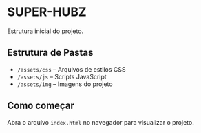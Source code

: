 # SUPER-HUBZ

Estrutura inicial do projeto.

## Estrutura de Pastas

- `/assets/css` – Arquivos de estilos CSS
- `/assets/js` – Scripts JavaScript
- `/assets/img` – Imagens do projeto

## Como começar

Abra o arquivo `index.html` no navegador para visualizar o projeto.